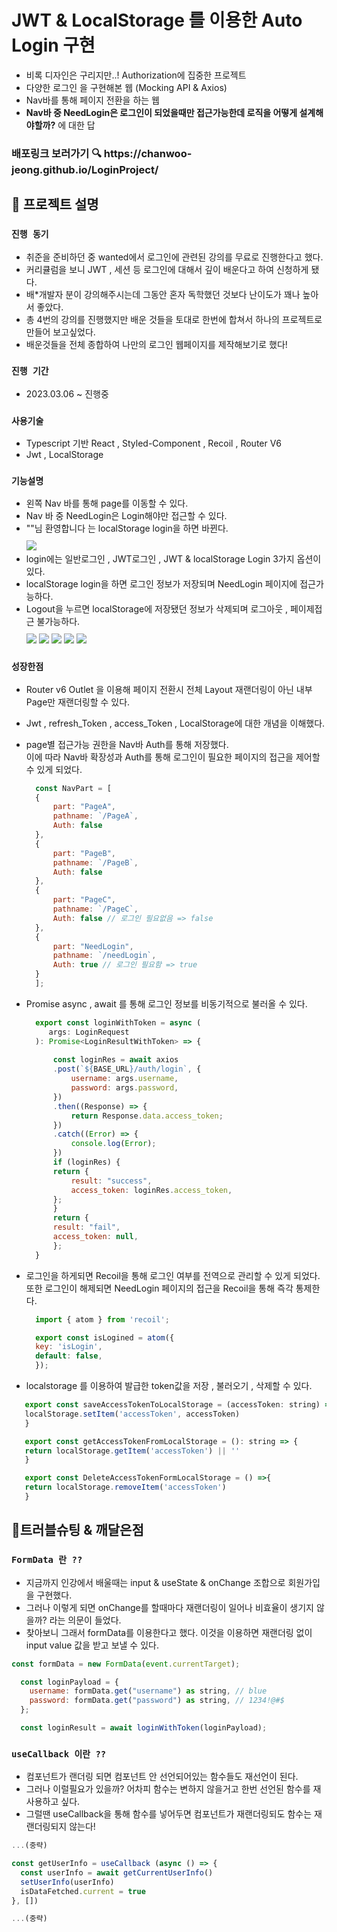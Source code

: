 # JWT & LocalStorage 를 이용한 Auto Login 구현
- 비록 디자인은 구리지만..! Authorization에 집중한 프로젝트
- 다양한 로그인 을 구현해본 웹 (Mocking API & Axios)<br/>
- Nav바를 통해 페이지 전환을 하는 웹 <br/>
- **Nav바 중 NeedLogin은 로그인이 되었을때만 접근가능한데 로직을 어떻게 설계해야할까?** 에 대한 답


<h3> 배포링크 보러가기 🔍 https://chanwoo-jeong.github.io/LoginProject/</h3>

## 📌 프로젝트 설명
### `진행 동기` 
 - 취준을 준비하던 중 wanted에서 로그인에 관련된 강의를 무료로 진행한다고 했다.
 - 커리큘럼을 보니 JWT , 세션 등 로그인에 대해서 깊이 배운다고 하여 신청하게 됐다.
 - 배*개발자 분이 강의해주시는데 그동안 혼자 독학했던 것보다 난이도가 꽤나 높아서 좋았다.
 - 총 4번의 강의를 진행했지만 배운 것들을 토대로 한번에 합쳐서 하나의 프로젝트로 만들어 보고싶었다.
 - 배운것들을 전체 종합하여 나만의 로그인 웹페이지를 제작해보기로 했다!

### `진행 기간` 
 - 2023.03.06 ~ 진행중 

### `사용기술`
- Typescript 기반 React , Styled-Component , Recoil , Router V6
- Jwt , LocalStorage

### `기능설명`
- 왼쪽 Nav 바를 통해 page를 이동할 수 있다. <br/>
- Nav 바 중 NeedLogin은 Login해야만 접근할 수 있다.<br/>
- ""님 환영합니다 는 localStorage login을 하면 바뀐다.<br/>
  <img style="margin-top:10px;" src="./src/assets/images/main.png" >
- login에는 일반로그인 , JWT로그인 , JWT & localStorage Login 3가지 옵션이 있다.<br/>
- localStorage login을 하면 로그인 정보가 저장되며 NeedLogin 페이지에 접근가능하다.<br/>
- Logout을 누르면 localStorage에 저장됐던 정보가 삭제되며 로그아웃 , 페이제접근 불가능하다.<br/>
  <img style="margin-top:10px;" src="./src/assets/images/Memory.png" >
  <img src="./src/assets/images/JWT.png">
  <img src="./src/assets/images/local.png">
  <img src="./src/assets/images/logined.png">
  <img src="./src/assets/images/Logout.png">

### `성장한점`
- Router v6 Outlet 을 이용해 페이지 전환시 전체 Layout 재랜더링이 아닌 내부 Page만 재랜더링할 수 있다. <br/>
- Jwt , refresh_Token , access_Token , LocalStorage에 대한 개념을 이해했다. <br/>
- page별 접근가능 권한을 Nav바 Auth를 통해 저장했다. <br />이에 따라 Nav바 확장성과 Auth를 통해 로그인이 필요한 페이지의 접근을 제어할 수 있게 되었다.

  ```javascript
    const NavPart = [
    {
        part: "PageA",
        pathname: `/PageA`,
        Auth: false
    },
    {
        part: "PageB",
        pathname: `/PageB`,
        Auth: false
    },
    {
        part: "PageC",
        pathname: `/PageC`,
        Auth: false // 로그인 필요없음 => false
    },
    { 
        part: "NeedLogin", 
        pathname: `/needLogin`, 
        Auth: true // 로그인 필요함 => true
    }
    ];
  ```
- Promise async , await 를 통해 로그인 정보를 비동기적으로 불러올 수 있다.
  ```javascript
    export const loginWithToken = async (
       args: LoginRequest
    ): Promise<LoginResultWithToken> => {
        
        const loginRes = await axios
        .post(`${BASE_URL}/auth/login`, {
            username: args.username,
            password: args.password,
        })
        .then((Response) => {
            return Response.data.access_token;
        })
        .catch((Error) => {
            console.log(Error);
        }) 
        if (loginRes) {
        return {
            result: "success",
            access_token: loginRes.access_token,
        };
        }
        return {
        result: "fail",
        access_token: null,
        };
    }
  ```
- 로그인을 하게되면 Recoil을 통해 로그인 여부를 전역으로 관리할 수 있게 되었다. <br/>또한 로그인이 해제되면 NeedLogin 페이지의 접근을 Recoil을 통해 즉각 통제한다.
  ```javascript
    import { atom } from 'recoil';

    export const isLogined = atom({
    key: 'isLogin',
    default: false,
    });
  ```
- localstorage 를 이용하여 발급한 token값을 저장 , 불러오기 , 삭제할 수 있다.
 ```javascript
    export const saveAccessTokenToLocalStorage = (accessToken: string) => {
    localStorage.setItem('accessToken', accessToken)
    }

    export const getAccessTokenFromLocalStorage = (): string => {
    return localStorage.getItem('accessToken') || ''
    }

    export const DeleteAccessTokenFormLocalStorage = () =>{
    return localStorage.removeItem('accessToken')
    }
  ```

  ## 📌트러블슈팅 & 깨달은점

  ### `FormData 란 ??`
  - 지금까지 인강에서 배울때는 input & useState & onChange 조합으로 회원가입을 구현했다. <br/>
  - 그러나 이렇게 되면 onChange를 할때마다 재랜더링이 일어나 비효율이 생기지 않을까? 라는 의문이 들었다.<br/>
  - 찾아보니 그래서 formData를 이용한다고 했다. 이것을 이용하면 재랜더링 없이 input value 값을 받고 보낼 수 있다.<br/>
  ```javascript
  const formData = new FormData(event.currentTarget);

    const loginPayload = {
      username: formData.get("username") as string, // blue
      password: formData.get("password") as string, // 1234!@#$  
    };

    const loginResult = await loginWithToken(loginPayload);
  ```

### `useCallback 이란 ??`
  - 컴포넌트가 랜더링 되면 컴포넌트 안 선언되어있는 함수들도 재선언이 된다.
  - 그러나 이럴필요가 있을까? 어차피 함수는 변하지 않을거고 한번 선언된 함수를 재사용하고 싶다.
  - 그럴땐 useCallback을 통해 함수를 넣어두면 컴포넌트가 재랜더링되도 함수는 재랜더링되지 않는다!
  ```javascript
  ...(중략)

  const getUserInfo = useCallback (async () => {
    const userInfo = await getCurrentUserInfo()
    setUserInfo(userInfo)
    isDataFetched.current = true
  }, [])

  ...(중략)
  ```

